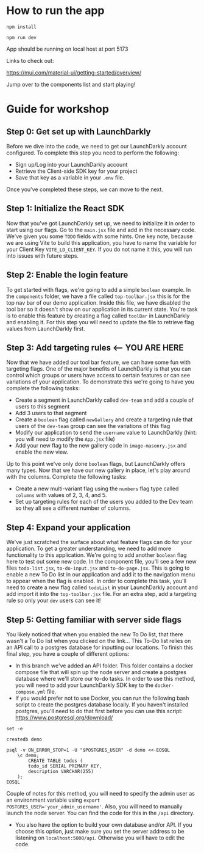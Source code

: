 # How to run the app

```shell
npm install

npm run dev
```

App should be running on local host at port 5173

Links to check out:

https://mui.com/material-ui/getting-started/overview/

Jump over to the components list and start playing!


# Guide for workshop

## Step 0: Get set up with LaunchDarkly 
Before we dive into the code, we need to get our LaunchDarkly account configured. To complete this step you need to perform the following:
* Sign up/Log into your LaunchDarkly account
* Retrieve the Client-side SDK key for your project
* Save that key as a variable in your `.env` file.

Once you've completed these steps, we can move to the next. 

## Step 1: Initialize the React SDK 
Now that you've got LaunchDarkly set up, we need to initialize it in order to start using our flags. Go to the `main.jsx` file and add in the necessary code. We've given you some `TODO` fields with some hints. One key note, because we are using Vite to build this application, you have to name the variable for your Client Key `VITE_LD_CLIENT_KEY`. If you do not name it this, you will run into issues with future steps.

## Step 2: Enable the login feature
To get started with flags, we're going to add a simple `boolean` example. In the `components` folder, we have a file called `top-toolbar.jsx` this is for the top nav bar of our demo application. Inside this file, we have disabled the tool bar so it doesn't show on our application in its current state. You're task is to enable this feature by creating a flag called `toolBar` in LaunchDarkly and enabling it. For this step you will need to update the file to retrieve flag values from LaunchDarkly first.  

## Step 3: Add targeting rules <-- YOU ARE HERE
Now that we have added our tool bar feature, we can have some fun with targeting flags. One of the major benefits of LaunchDarkly is that you can control which groups or users have access to certain features or can see variations of your application. To demonstrate this we're going to have you complete the following tasks:
* Create a segment in LaunchDarkly called `dev-team` and add a couple of users to this segment
* Add 3 users to that segment
* Create a `boolean` flag called `newGallery` and create a targeting rule that users of the `dev-team` group can see the variations of this flag
* Modify our application to send the `username` value to LaunchDarkly (hint: you will need to modify the `App.jsx` file)
* Add your new flag to the new gallery code in `image-masonry.jsx` and enable the new view.

Up to this point we've only done `boolean` flags, but LaunchDarkly offers many types. Now that we have our new gallery in place, let's play around with the columns. Complete the following tasks:
* Create a new multi-variant flag using the `numbers` flag type called `columns` with values of 2, 3, 4, and 5.  
* Set up targeting rules for each of the users you added to the Dev team so they all see a different number of columns.  

## Step 4: Expand your application 
We've just scratched the surface about what feature flags can do for your application. To get a greater understanding, we need to add more functionality to this application. We're going to add another `boolean` flag here to test out some new code. In the component file, you'll see a few new files `todo-list.jsx`, `to-do-input.jsx` and `to-do-page.jsx`. This is going to enable a new To Do list in our application and add it to the navigation menu to appear when the flag is enabled. In order to complete this task, you'll need to create a new flag called `todoList` in your LaunchDarkly account and add import it into the `top-toolbar.jsx` file. For an extra step, add a targeting rule so only your `dev` users can see it! 

## Step 5: Getting familiar with server side flags 
You likely noticed that when you enabled the new To Do list, that there wasn't a To Do list when you clicked on the link... This To-Do list relies on an API call to a postgres database for inputting our locations. To finish this final step, you have a couple of different options:
* In this branch we've added an API folder. This folder contains a docker compose file that will spin up the node server and create a postgres database where we'll store our to-do tasks. In order to use this method, you will need to add your LaunchDarkly SDK key to the `docker-compose.yml` file.  
* If you would prefer not to use Docker, you can run the following bash script to create the postgres database locally. If you haven't installed postgres, you'll need to do that first before you can use this script: https://www.postgresql.org/download/
```
set -e

createdb demo

psql -v ON_ERROR_STOP=1 -U "$POSTGRES_USER" -d demo <<-EOSQL
	\c demo;
		CREATE TABLE todos (
  		todo_id SERIAL PRIMARY KEY, 
  		description VARCHAR(255)
	);
EOSQL
```
Couple of notes for this method, you will need to specify the admin user as an environment variable using `export POSTGRES_USER='your_admin_username'`. Also, you will need to manually launch the node server. You can find the code for this in the `/api` directory. 
* You also have the option to build your own database and/or API. If you choose this option, just make sure you set the server address to be listening on `localhost:5000/api`. Otherwise you will have to edit the code. 
